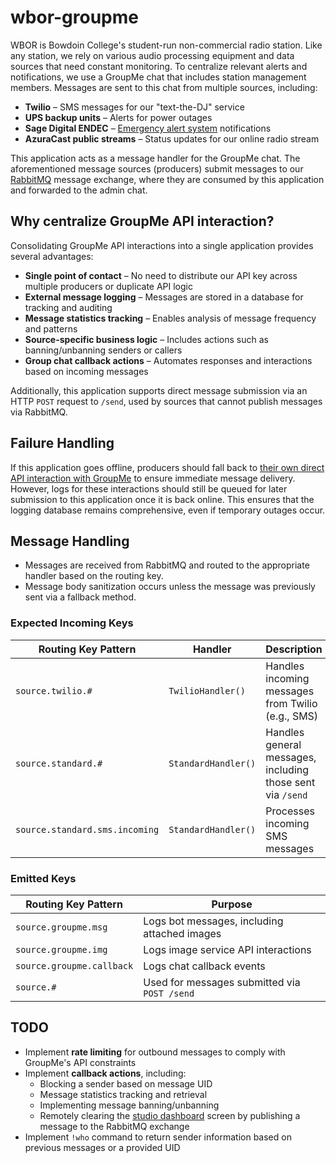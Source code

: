 # wbor-groupme

WBOR is Bowdoin College's student-run non-commercial radio station. Like any station, we rely on various audio processing equipment and data sources that need constant monitoring. To centralize relevant alerts and notifications, we use a GroupMe chat that includes station management members. Messages are sent to this chat from multiple sources, including:

- **Twilio** – SMS messages for our "text-the-DJ" service
- **UPS backup units** – Alerts for power outages
- **Sage Digital ENDEC** – [Emergency alert system](https://en.wikipedia.org/wiki/Emergency_Alert_System?useskin=vector) notifications
- **AzuraCast public streams** – Status updates for our online radio stream

This application acts as a message handler for the GroupMe chat. The aforementioned message sources (producers) submit messages to our [RabbitMQ](https://www.rabbitmq.com/) message exchange, where they are consumed by this application and forwarded to the admin chat.

## Why centralize GroupMe API interaction?

Consolidating GroupMe API interactions into a single application provides several advantages:

- **Single point of contact** – No need to distribute our API key across multiple producers or duplicate API logic
- **External message logging** – Messages are stored in a database for tracking and auditing
- **Message statistics tracking** – Enables analysis of message frequency and patterns
- **Source-specific business logic** – Includes actions such as banning/unbanning senders or callers
- **Group chat callback actions** – Automates responses and interactions based on incoming messages

Additionally, this application supports direct message submission via an HTTP `POST` request to `/send`, used by sources that cannot publish messages via RabbitMQ.

## Failure Handling

If this application goes offline, producers should fall back to [their own direct API interaction with GroupMe](https://github.com/WBOR-91-1-FM/wbor-groupme-producer) to ensure immediate message delivery. However, logs for these interactions should still be queued for later submission to this application once it is back online. This ensures that the logging database remains comprehensive, even if temporary outages occur.

## Message Handling

- Messages are received from RabbitMQ and routed to the appropriate handler based on the routing key.
- Message body sanitization occurs unless the message was previously sent via a fallback method.

### Expected Incoming Keys

| Routing Key Pattern | Handler | Description |
|---------------------|---------|-------------|
| `source.twilio.#` | `TwilioHandler()` | Handles incoming messages from Twilio (e.g., SMS) |
| `source.standard.#` | `StandardHandler()` | Handles general messages, including those sent via `/send` |
| `source.standard.sms.incoming` | `StandardHandler()` | Processes incoming SMS messages |

### Emitted Keys

| Routing Key Pattern | Purpose |
|---------------------|---------|
| `source.groupme.msg` | Logs bot messages, including attached images |
| `source.groupme.img` | Logs image service API interactions |
| `source.groupme.callback` | Logs chat callback events |
| `source.#` | Used for messages submitted via `POST /send` |

## TODO

- Implement **rate limiting** for outbound messages to comply with GroupMe's API constraints
- Implement **callback actions**, including:
  - Blocking a sender based on message UID
  - Message statistics tracking and retrieval
  - Implementing message banning/unbanning
  - Remotely clearing the [studio dashboard](https://github.com/WBOR-91-1-FM/wbor-studio-dashboard) screen by publishing a message to the RabbitMQ exchange
- Implement `!who` command to return sender information based on previous messages or a provided UID
